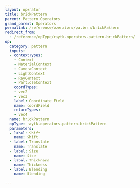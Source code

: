 ```yaml
---
layout: operator
title: brickPattern
parent: Pattern Operators
grand_parent: Operators
permalink: /reference/operators/pattern/brickPattern
redirect_from:
  - /reference/opType/raytk.operators.pattern.brickPattern/
op:
  category: pattern
  inputs:
  - contextTypes:
    - Context
    - MaterialContext
    - CameraContext
    - LightContext
    - RayContext
    - ParticleContext
    coordTypes:
    - vec2
    - vec3
    label: Coordinate Field
    name: coordField
    returnTypes:
    - vec4
  name: brickPattern
  opType: raytk.operators.pattern.brickPattern
  parameters:
  - label: Shift
    name: Shift
  - label: Translate
    name: Translate
  - label: Size
    name: Size
  - label: Thickness
    name: Thickness
  - label: Blending
    name: Blending

---
```

